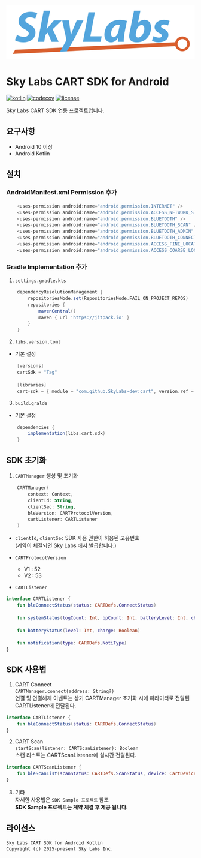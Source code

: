 ![Sky Labs logo](https://github.com/SkyLabs-dev/cart/blob/main/SkyLabs.png)

# Sky Labs CART SDK for Android

[![kotlin](https://img.shields.io/badge/kotlin-2.1.0-blue.svg)]() [![codecov](https://codecov.io/gh/chibatching/Kotpref/branch/master/graph/badge.svg)](https://codecov.io/gh/chibatching/Kotpref) [![license](https://img.shields.io/github/license/chibatching/Kotpref.svg?maxAge=2592000)]()

Sky Labs CART SDK 연동 프로젝트입니다. 



## 요구사항

- Android 10 이상
- Android Kotlin



## 설치

### AndroidManifest.xml Permission 추가
```groovy
    <uses-permission android:name="android.permission.INTERNET" />
    <uses-permission android:name="android.permission.ACCESS_NETWORK_STATE" />
    <uses-permission android:name="android.permission.BLUETOOTH" />
    <uses-permission android:name="android.permission.BLUETOOTH_SCAN" />
    <uses-permission android:name="android.permission.BLUETOOTH_ADMIN" />
    <uses-permission android:name="android.permission.BLUETOOTH_CONNECT" />
    <uses-permission android:name="android.permission.ACCESS_FINE_LOCATION" />
    <uses-permission android:name="android.permission.ACCESS_COARSE_LOCATION" />
```

### Gradle Implementation 추가

1. `settings.gradle.kts` 
```groovy
    dependencyResolutionManagement {
        repositoriesMode.set(RepositoriesMode.FAIL_ON_PROJECT_REPOS)
        repositories {
            mavenCentral()
            maven { url 'https://jitpack.io' }
        }
    }
```


2. `libs.version.toml`
- 기본 설정
```groovy
    [versions]
    cartSdk = "Tag"
    
    [libraries]
    cart-sdk = { module = "com.github.SkyLabs-dev:cart", version.ref = "cartSdk" }
```

3. `build.gralde`
- 기본 설정  
```groovy
    dependencies { 
        implementation(libs.cart.sdk)
    }
```


## SDK 초기화

1. `CARTManager` 생성 및 초기화
```kotlin
    CARTManager(
        context: Context,
        clientId: String,
        clientSec: String,
        bleVersion: CARTProtocolVersion,
        cartListener: CARTListener
    )
```


- `clientId`, `clientSec`
   SDK 사용 권한이 허용된 고유번호  
   (계약이 체결되면 Sky Labs 에서 발급합니다.)


- `CARTProtocolVersion`
    - V1 : 52
    - V2 : 53


- `CARTListener`
```kotlin
interface CARTListener {
    fun bleConnectStatus(status: CARTDefs.ConnectStatus)

    fun systemStatus(logCount: Int, bpCount: Int, batteryLevel: Int, charge: Boolean)

    fun batteryStatus(level: Int, charge: Boolean)

    fun notification(type: CARTDefs.NotiType)
}
```

## SDK 사용법

1. CART Connect  
  `CARTManager.connect(address: String?)`  
  연결 및 연결해제 이벤트는 상기 CARTManager 초기화 시에 파라미터로 전달된 CARTListener에 전달된다.  
```kotlin
interface CARTListener {
    fun bleConnectStatus(status: CARTDefs.ConnectStatus)
}
```


2. CART Scan  
  `startScan(listener: CARTScanListener): Boolean`  
  스캔 리스트는 CARTScanListener에 실시간 전달된다.  
```kotlin
interface CARTScanListener {
    fun bleScanList(scanStatus: CARTDefs.ScanStatus, device: CartDevice? = null)
}
```


3. 기타  
  자세한 사용법은 `SDK Sample 프로젝트` 참조  
  **SDK Sample 프로젝트는 계약 체결 후 제공 됩니다.**



## 라이선스

```
Sky Labs CART SDK for Android Kotlin
Copyright (c) 2025-present Sky Labs Inc.
```
